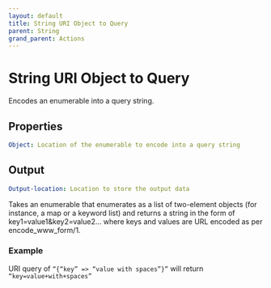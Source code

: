 ```yaml
---
layout: default
title: String URI Object to Query
parent: String
grand_parent: Actions
---
```

# String URI Object to Query
Encodes an enumerable into a query string.

## Properties
```yaml
Object: Location of the enumerable to encode into a query string
```

## Output
```yaml
Output-location: Location to store the output data
```

Takes an enumerable that enumerates as a list of two-element objects (for instance, a map or a keyword list) and returns a string in the form of key1=value1&key2=value2… where keys and values are URL encoded as per encode_www_form/1.

### Example
URI query of `“{“key” => “value with spaces”}”` will return `“key=value+with+spaces”`
